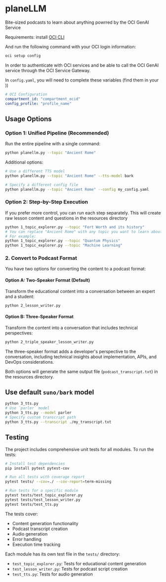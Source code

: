 # planeLLM
Bite-sized podcasts to learn about anything powrred by the OCI GenAI Service


Requirements: install [OCI CLI](https://docs.oracle.com/en-us/iaas/Content/API/SDKDocs/cliinstall.htm#InstallingCLI__macos_homebrew)

And run the following command with your OCI login information:

```bash
oci setup config
```

In order to authenticate with OCI services and be able to call the OCI GenAI service through the OCI Service Gateway.

In `config.yaml`, you will need to complete these variables (find them in your ))

```yaml
# OCI Configuration
compartment_id: "compartment_ocid"
config_profile: "profile_name"
```

## Usage Options

### Option 1: Unified Pipeline (Recommended)

Run the entire pipeline with a single command:
```bash
python planellm.py --topic "Ancient Rome"
```

Additional options:
```bash
# Use a different TTS model
python planellm.py --topic "Ancient Rome" --tts-model bark

# Specify a different config file
python planellm.py --topic "Ancient Rome" --config my_config.yaml
```

### Option 2: Step-by-Step Execution

If you prefer more control, you can run each step separately. This will create raw lesson content and questions in the resources directory

```bash
python 1_topic_explorer.py --topic "Fort Worth and its history"
# You can replace "Ancient Rome" with any topic you want to learn about
# For example:
python 1_topic_explorer.py --topic "Quantum Physics"
python 1_topic_explorer.py --topic "Machine Learning"
```

### 2. Convert to Podcast Format

You have two options for converting the content to a podcast format:

#### Option A: Two-Speaker Format (Default)
Transform the educational content into a conversation between an expert and a student:
```bash
python 2_lesson_writer.py
```

#### Option B: Three-Speaker Format
Transform the content into a conversation that includes technical perspectives:
```bash
python 2_triple_speaker_lesson_writer.py
```

The three-speaker format adds a developer's perspective to the conversation, including technical insights about implementation, APIs, and DevOps considerations.

Both options will generate the same output file (`podcast_transcript.txt`) in the resources directory.

## Use default `suno/bark` model

```bash
python 3_tts.py
# Use `parler` model
python 3_tts.py --model parler
# Specify custom transcript path
python 3_tts.py --transcript ./my_transcript.txt
```

## Testing

The project includes comprehensive unit tests for all modules. To run the tests:

```bash
# Install test dependencies
pip install pytest pytest-cov

# Run all tests with coverage report
pytest tests/ --cov=./ --cov-report=term-missing

# Run tests for a specific module
pytest tests/test_topic_explorer.py
pytest tests/test_lesson_writer.py
pytest tests/test_tts.py
```

The tests cover:
- Content generation functionality
- Podcast transcript creation
- Audio generation
- Error handling
- Execution time tracking

Each module has its own test file in the `tests/` directory:
- `test_topic_explorer.py`: Tests for educational content generation
- `test_lesson_writer.py`: Tests for podcast script creation
- `test_tts.py`: Tests for audio generation
